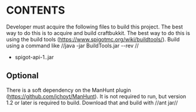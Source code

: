 # CONTENTS
Developer must acquire the following files to build this project. The best way to do this is to
acquire and build craftbukkit. The best way to do this is using the build tools (https://www.spigotmc.org/wiki/buildtools/).
Build using a command like //java -jar BuildTools.jar --rev <minecraft version>//

 * spigot-api-1.<version>.jar

## Optional
There is a soft dependency on the ManHunt plugin (https://github.com/jchoyt/ManHunt).
It is not required to run, but version 1.2 or later is required to build. Download that and build with //ant jar//
